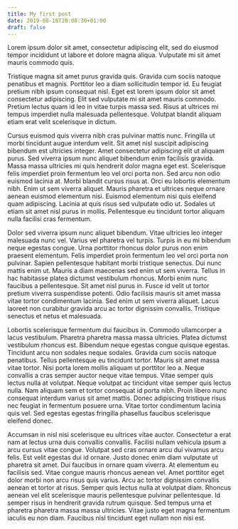 ```yaml
---
title: My first post
date: 2019-08-18T20:08:30+01:00
draft: false
---
```


Lorem ipsum dolor sit amet, consectetur adipiscing elit, sed do eiusmod tempor incididunt ut labore et dolore magna aliqua. Vulputate mi sit amet mauris commodo quis.
<!--more-->
Tristique magna sit amet purus gravida quis. Gravida cum sociis natoque penatibus et magnis. Porttitor leo a diam sollicitudin tempor id. Eu feugiat pretium nibh ipsum consequat nisl. Eget est lorem ipsum dolor sit amet consectetur adipiscing. Elit sed vulputate mi sit amet mauris commodo. Pretium lectus quam id leo in vitae turpis massa sed. Risus at ultrices mi tempus imperdiet nulla malesuada pellentesque. Volutpat blandit aliquam etiam erat velit scelerisque in dictum.

Cursus euismod quis viverra nibh cras pulvinar mattis nunc. Fringilla ut morbi tincidunt augue interdum velit. Sit amet nisl suscipit adipiscing bibendum est ultricies integer. Amet consectetur adipiscing elit ut aliquam purus. Sed viverra ipsum nunc aliquet bibendum enim facilisis gravida. Massa massa ultricies mi quis hendrerit dolor magna eget est. Scelerisque felis imperdiet proin fermentum leo vel orci porta non. Sed arcu non odio euismod lacinia at. Morbi blandit cursus risus at. Orci eu lobortis elementum nibh. Enim ut sem viverra aliquet. Mauris pharetra et ultrices neque ornare aenean euismod elementum nisi. Euismod elementum nisi quis eleifend quam adipiscing. Lacinia at quis risus sed vulputate odio ut. Sodales ut etiam sit amet nisl purus in mollis. Pellentesque eu tincidunt tortor aliquam nulla facilisi cras fermentum.

Dolor sed viverra ipsum nunc aliquet bibendum. Vitae ultricies leo integer malesuada nunc vel. Varius vel pharetra vel turpis. Turpis in eu mi bibendum neque egestas congue. Urna porttitor rhoncus dolor purus non enim praesent elementum. Felis imperdiet proin fermentum leo vel orci porta non pulvinar. Sapien pellentesque habitant morbi tristique senectus. Dui nunc mattis enim ut. Mauris a diam maecenas sed enim ut sem viverra. Tellus in hac habitasse platea dictumst vestibulum rhoncus. Morbi enim nunc faucibus a pellentesque. Sit amet nisl purus in. Fusce id velit ut tortor pretium viverra suspendisse potenti. Odio facilisis mauris sit amet massa vitae tortor condimentum lacinia. Sed enim ut sem viverra aliquet. Lacus laoreet non curabitur gravida arcu ac tortor dignissim convallis. Tristique senectus et netus et malesuada.

Lobortis scelerisque fermentum dui faucibus in. Commodo ullamcorper a lacus vestibulum. Pharetra pharetra massa massa ultricies. Platea dictumst vestibulum rhoncus est. Bibendum neque egestas congue quisque egestas. Tincidunt arcu non sodales neque sodales. Gravida cum sociis natoque penatibus. Tellus pellentesque eu tincidunt tortor. Mauris sit amet massa vitae tortor. Nisi porta lorem mollis aliquam ut porttitor leo a. Neque convallis a cras semper auctor neque vitae tempus. Vitae semper quis lectus nulla at volutpat. Neque volutpat ac tincidunt vitae semper quis lectus nulla. Nam aliquam sem et tortor consequat id porta nibh. Proin libero nunc consequat interdum varius sit amet mattis. Donec adipiscing tristique risus nec feugiat in fermentum posuere urna. Vitae tortor condimentum lacinia quis vel. Sed egestas egestas fringilla phasellus faucibus scelerisque eleifend donec.

Accumsan in nisl nisi scelerisque eu ultrices vitae auctor. Consectetur a erat nam at lectus urna duis convallis convallis. Facilisi nullam vehicula ipsum a arcu cursus vitae congue. Volutpat sed cras ornare arcu dui vivamus arcu felis. Est velit egestas dui id ornare. Justo donec enim diam vulputate ut pharetra sit amet. Dui faucibus in ornare quam viverra. At elementum eu facilisis sed. Vitae congue mauris rhoncus aenean vel. Amet porttitor eget dolor morbi non arcu risus quis varius. Arcu ac tortor dignissim convallis aenean et tortor at risus. Semper quis lectus nulla at volutpat diam. Rhoncus aenean vel elit scelerisque mauris pellentesque pulvinar pellentesque. Id semper risus in hendrerit gravida rutrum quisque. Sed tempus urna et pharetra pharetra massa massa ultricies. Vitae justo eget magna fermentum iaculis eu non diam. Faucibus nisl tincidunt eget nullam non nisi est.